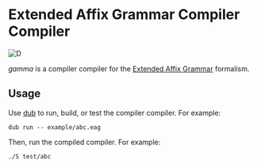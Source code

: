 # Extended Affix Grammar Compiler Compiler

![D](https://github.com/linkrope/gamma/workflows/D/badge.svg)

_gamma_ is a compiler compiler for the [Extended Affix Grammar] formalism.

## Usage

Use [dub] to run, build, or test the compiler compiler. For example:

    dub run -- example/abc.eag

Then, run the compiled compiler. For example:

    ./S test/abc

[dub]: http://code.dlang.org/
[extended affix grammar]: https://en.wikipedia.org/wiki/Extended_affix_grammar
